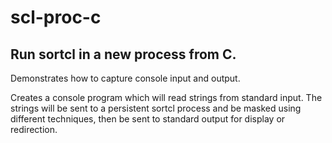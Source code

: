 # scl-proc-c
## Run sortcl in a new process from C. 

Demonstrates how to capture console input and output.

Creates a console program which will read strings from standard input. The strings will be sent to a persistent sortcl process and be masked using different techniques, then be sent to standard output for display or redirection.

